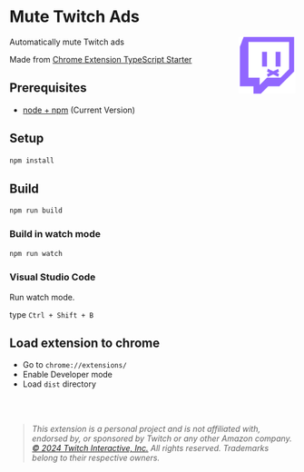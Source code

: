 # Mute Twitch Ads

<img src="public/icon512.png" alt="" width="100" height="100" align="right">

Automatically mute Twitch ads

Made from [Chrome Extension TypeScript Starter](https://github.com/chibat/chrome-extension-typescript-starter)

## Prerequisites

- [node + npm](https://nodejs.org/) (Current Version)

## Setup

```sh
npm install
```

## Build

```sh
npm run build
```

### Build in watch mode

```sh
npm run watch
```

### Visual Studio Code

Run watch mode.

type `Ctrl + Shift + B`

## Load extension to chrome

- Go to `chrome://extensions/`
- Enable Developer mode
- Load `dist` directory

<br><br>

> _This extension is a personal project and is not affiliated with, endorsed by, or sponsored by Twitch or any other Amazon company._\
> _[© 2024 Twitch Interactive, Inc.](https://www.twitch.tv/) All rights reserved. Trademarks belong to their respective owners._
